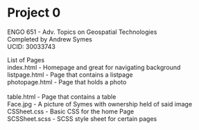 # Project 0

ENGO 651 - Adv. Topics on Geospatial Technologies<br>
Completed by Andrew Symes<br>
UCID: 30033743<br>

List of Pages <br>
index.html - Homepage and great for navigating background <br>
listpage.html - Page that contains a listpage<br>
photopage.html - Page that holds a photo<br><br>
table.html - Page that contains a table<br>
Face.jpg - A picture of Symes with ownership held of said image<br>
CSSheet.css - Basic CSS for the home Page<br>
SCSSheet.scss - SCSS style sheet for certain pages<br>


